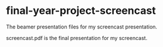 # final-year-project-screencast
The beamer presentation files for my screencast presentation.

screencast.pdf is the final presentation for my screencast.
